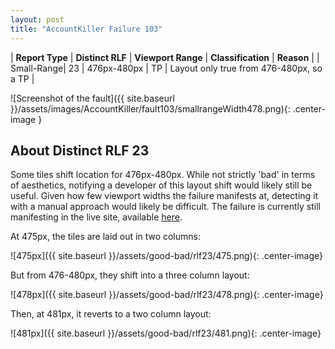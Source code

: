 ```yaml
---
layout: post
title: "AccountKiller Failure 103"
---
```

| **Report Type** | **Distinct RLF** | **Viewport Range** | **Classification** | **Reason** |
| Small-Range| 23 | 476px-480px | TP | Layout only true from 476-480px, so a TP | 

![Screenshot of the fault]({{ site.baseurl }}/assets/images/AccountKiller/fault103/smallrangeWidth478.png){: .center-image }

## About Distinct RLF 23

Some tiles shift location for 476px-480px. While not strictly 'bad' in terms of aesthetics, notifying a developer of this layout shift would likely still be useful. Given how few viewport widths the failure manifests at, detecting it with a manual approach would likely be difficult. The failure is currently still manifesting in the live site, available [here](http://www.accountkiller.com/en/).

At 475px, the tiles are laid out in two columns:

![475px]({{ site.baseurl }}/assets/good-bad/rlf23/475.png){: .center-image}

But from 476-480px, they shift into a three column layout:

![478px]({{ site.baseurl }}/assets/good-bad/rlf23/478.png){: .center-image}

Then, at 481px, it reverts to a two column layout:

![481px]({{ site.baseurl }}/assets/good-bad/rlf23/481.png){: .center-image}
